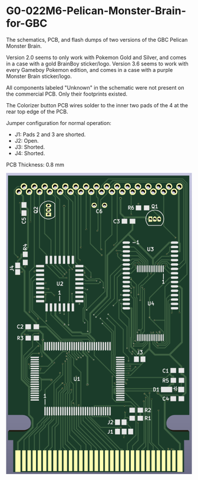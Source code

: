# G0-022M6-Pelican-Monster-Brain-for-GBC
The schematics, PCB, and flash dumps of two versions of the GBC Pelican Monster Brain.

Version 2.0 seems to only work with Pokemon Gold and Silver, and comes in a case with a gold BrainBoy sticker/logo.
Version 3.6 seems to work with every Gameboy Pokemon edition, and comes in a case with a purple Monster Brain sticker/logo.

All components labeled "Unknown" in the schematic were not present on the commercial PCB. Only their footprints existed.

The Colorizer button PCB wires solder to the inner two pads of the 4 at the rear top edge of the PCB.

Jumper configuration for normal operation: 

- J1: Pads 2 and 3 are shorted.
- J2: Open.
- J3: Shorted.
- J4: Shorted.

PCB Thickness: 0.8 mm

![image](https://github.com/RWeick/G0-022M6-Pelican-Monster-Brain-for-GBC/blob/main/MonsterBrain.png)
